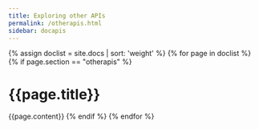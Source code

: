 ```yaml
---
title: Exploring other APIs
permalink: /otherapis.html
sidebar: docapis
---
```


{% assign doclist = site.docs | sort: 'weight'  %}
{% for page in doclist %}
{% if page.section == "otherapis" %}
<h1 id="{{page.permalink | remove: ".html" | remove: "/"}}">{{page.title}}</h1>
{{page.content}}
{% endif %}
{% endfor %}
